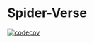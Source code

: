 # Spider-Verse

[![codecov](https://codecov.io/gh/vcoutasso/Spider-Verse/branch/master/graph/badge.svg?token=jaXW8ALgHF)](https://codecov.io/gh/vcoutasso/Spider-Verse)
